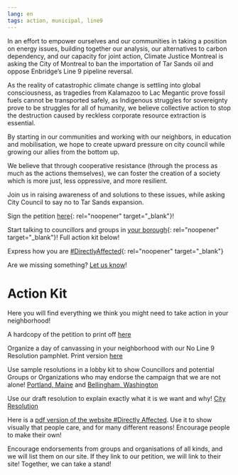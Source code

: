 ```yaml
---
lang: en
tags: action, municipal, line9
---
```

In an effort to empower ourselves and our communities in taking a position on energy issues, building together our analysis, our alternatives to carbon dependency, and our capacity for joint action, Climate Justice Montreal is asking the City of Montreal to ban the importation of Tar Sands oil and oppose Enbridge’s Line 9 pipeline reversal.

As the reality of catastrophic climate change is settling into global consciousness, as tragedies from Kalamazoo to Lac Megantic prove fossil fuels cannot be transported safely, as Indigenous struggles for sovereignty prove to be struggles for all of humanity, we believe collective action to stop the destruction  caused by reckless corporate resource extraction is essential.

By starting in our communities and working with our neighbors, in education and mobilisation, we hope to create upward pressure on city council while growing our allies from the bottom up.

We believe that through cooperative resistance (through the process as much as the actions themselves), we can foster the creation of a society which is more just, less oppressive, and more resilient.

Join us in raising awareness of and solutions to these issues, while asking City Council to say no to Tar Sands expansion.

Sign the petition [here](https://www.change.org/petitions/montreal-city-council-adopt-a-resolution-against-importation-of-alberta-tar-sands-oil){: rel="noopener" target="_blank"}!

Start talking to councillors and groups in [your borough](http://en.wikipedia.org/wiki/Boroughs_of_Montreal){: rel="noopener" target="_blank"}! Full action kit below!

Express how you are [#DirectlyAffected](https://directementtouche.tumblr.com/){: rel="noopener" target="_blank"}

Are we missing something? [Let us know](/contact)!


# Action Kit

Here you will find everything we think you might need to take action in your neighborhood!

A hardcopy of the petition to print off [here](/assets/PDF/Resources/petition-hardcopy.pdf)

Organize a day of canvassing in your neighborhood with our No Line 9 Resolution pamphlet. Print version [here](/assets/PDF/Resources/Line-9-Info-Sheet-Draft-4-PRINT.pdf)

Use sample resolutions in a lobby kit to show Councillors and potential Groups or Organizations who may endorse the campaign that we are not alone! [Portland, Maine](/assets/PDF/Resources/Portland-Resolution.pdf) and [Bellingham, Washington](/assets/PDF/Resources/Bellingham-resolution.pdf)

Use our draft resolution to explain exactly what it is we want and why! [City Resolution](/assets/PDF/Resources/Tar-Sands-Resolution-for-Montreal-final.pdf)

Here is a [pdf version of the website #Directly Affected](/assets/PDF/Resources/Directementtouche.pdf). Use it to show visually  that people care, and for many different reasons! Encourage people to make their own!

Encourage endorsements from groups and organisations of all kinds, and we will list them on our site. If they link to our petition, we will link to their site! Together, we can take a stand!
